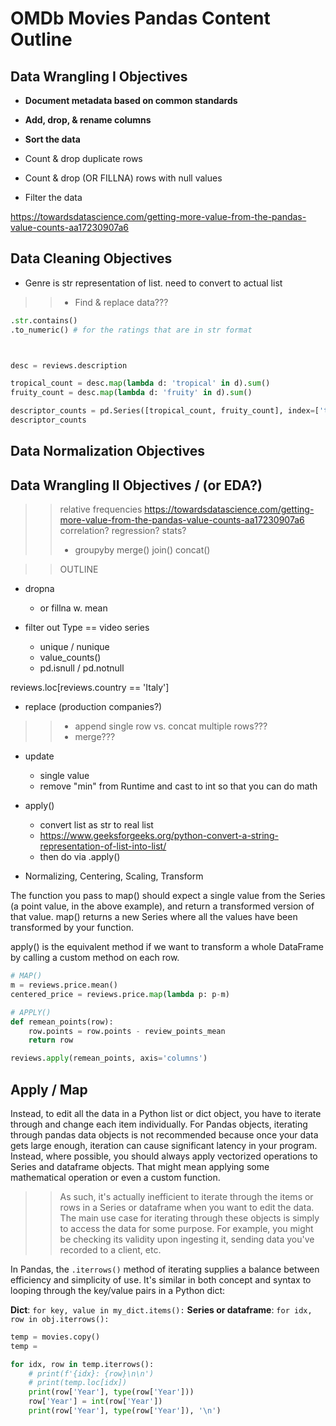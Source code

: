 # OMDb Movies Pandas Content Outline

## Data Wrangling I Objectives

* **Document metadata based on common standards**


* **Add, drop, & rename columns**


* **Sort the data**


* Count & drop duplicate rows


* Count & drop (OR FILLNA) rows with null values


* Filter the data


https://towardsdatascience.com/getting-more-value-from-the-pandas-value-counts-aa17230907a6


## Data Cleaning Objectives

* Genre is str representation of list. need to convert to actual list

>>* Find & replace data???

```python
.str.contains()
.to_numeric() # for the ratings that are in str format



desc = reviews.description

tropical_count = desc.map(lambda d: 'tropical' in d).sum()
fruity_count = desc.map(lambda d: 'fruity' in d).sum()

descriptor_counts = pd.Series([tropical_count, fruity_count], index=['tropical', 'fruity'])
descriptor_counts
```

## Data Normalization Objectives


## Data Wrangling II Objectives / (or EDA?)

>>relative frequencies
https://towardsdatascience.com/getting-more-value-from-the-pandas-value-counts-aa17230907a6
>>correlation?
>>regression?
>>stats?
>>
>>* groupyby
>>merge()
>>join()
>>concat()


>>OUTLINE

* dropna
    * or fillna w. mean


* filter out Type == video series
    * unique / nunique
    * value_counts()
    * pd.isnull / pd.notnull

reviews.loc[reviews.country == 'Italy']

* replace (production companies?)

>>* append single row vs. concat multiple rows???
>>* merge???

* update
    * single value
    * remove "min" from Runtime and cast to int so that you can do math

* apply() 
    * convert list as str to real list
    * https://www.geeksforgeeks.org/python-convert-a-string-representation-of-list-into-list/
    * then do via .apply()

* Normalizing, Centering, Scaling, Transform

The function you pass to map() should expect a single value from the Series (a point value, in the above example), and return a transformed version of that value. map() returns a new Series where all the values have been transformed by your function.

apply() is the equivalent method if we want to transform a whole DataFrame by calling a custom method on each row.

```python
# MAP()
m = reviews.price.mean()
centered_price = reviews.price.map(lambda p: p-m)

# APPLY()
def remean_points(row):
    row.points = row.points - review_points_mean
    return row

reviews.apply(remean_points, axis='columns')
```





## Apply / Map

Instead, to edit all the data in a Python list or dict object, you have to iterate through and change each item individually. For Pandas objects, iterating through pandas data objects is not recommended because once your data gets large enough, iteration can cause significant latency in your program. Instead, where possible, you should always apply vectorized operations to Series and dataframe objects. That might mean applying some mathematical operation or even a custom function. 

>>As such, it's actually inefficient to iterate through the items or rows in a Series or dataframe when you want to edit the data. The main use case for iterating through these objects is simply to access the data for some purpose. For example, you might be checking its validity upon ingesting it, sending data you've recorded to a client, etc.

In Pandas, the `.iterrows()` method of iterating supplies a balance between efficiency and simplicity of use. It's similar in both concept and syntax to looping through the key/value pairs in a Python dict:

**Dict**: `for key, value in my_dict.items():`
**Series or dataframe**: `for idx, row in obj.iterrows():`


```python
temp = movies.copy()
temp = 

for idx, row in temp.iterrows():
    # print(f'{idx}: {row}\n\n')
    # print(temp.loc[idx])
    print(row['Year'], type(row['Year']))
    row['Year'] = int(row['Year'])
    print(row['Year'], type(row['Year']), '\n')
```